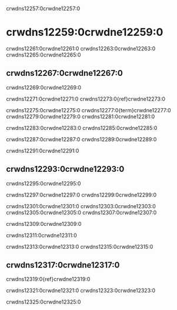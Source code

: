 crwdns12257:0crwdne12257:0
# crwdns12259:0crwdne12259:0

crwdns12261:0crwdne12261:0 crwdns12263:0crwdne12263:0 crwdns12265:0crwdne12265:0

## crwdns12267:0crwdne12267:0

crwdns12269:0crwdne12269:0

crwdns12271:0crwdne12271:0 crwdns12273:0{ref}crwdne12273:0

crwdns12275:0crwdne12275:0 crwdns12277:0{term}crwdne12277:0 crwdns12279:0crwdne12279:0 crwdns12281:0crwdne12281:0

crwdns12283:0crwdne12283:0 crwdns12285:0crwdne12285:0

crwdns12287:0crwdne12287:0 crwdns12289:0crwdne12289:0

crwdns12291:0crwdne12291:0

## crwdns12293:0crwdne12293:0

crwdns12295:0crwdne12295:0

crwdns12297:0crwdne12297:0 crwdns12299:0crwdne12299:0

crwdns12301:0crwdne12301:0 crwdns12303:0crwdne12303:0 crwdns12305:0crwdne12305:0 crwdns12307:0crwdne12307:0

crwdns12309:0crwdne12309:0

crwdns12311:0crwdne12311:0

crwdns12313:0crwdne12313:0 crwdns12315:0crwdne12315:0

## crwdns12317:0crwdne12317:0

crwdns12319:0{ref}crwdne12319:0

crwdns12321:0crwdne12321:0 crwdns12323:0crwdne12323:0

crwdns12325:0crwdne12325:0
